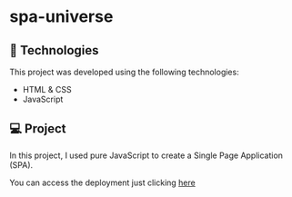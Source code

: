 # spa-universe

## 🚀 Technologies

This project was developed using the following technologies:

- HTML & CSS
- JavaScript

## 💻 Project

In this project, I used pure JavaScript to create a Single Page Application (SPA).

You can access the deployment just clicking <a href="https://spa-universe-rocketseat.netlify.app/">here</a>
